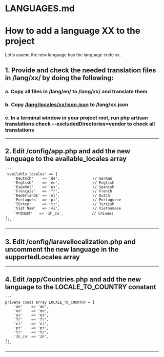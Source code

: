 # LANGUAGES.md

# How to add a language XX to the project

Let's asume the new language has the language code xx.

## 1. Provide and check the needed translation files in **/lang/xx/** by doing the following:

### a. Copy all files in **/lang/en/** to **/lang/xx/** and translate them

### b. Copy [/lang/locales/xx/json.json](https://github.com/Laravel-Lang/lang/tree/main/locales) to **/lang/xx.json**

### c. In a terminal window in your project root, run **php artisan translations:check --excludedDirectories=vendor** to check all translations

---

## 2. Edit **/config/app.php** and add the new language to the **available_locales** array

    ```
    'available_locales' => [
        'Deutsch'    => 'de',               // German
        'English'    => 'en',               // English
        'Español'    => 'es',               // Spanish
        'Français'   => 'fr',               // French
        'Nederlands' => 'nl',               // Dutch
        'Português'  => 'pt',               // Portuguese
        'Türkçe'     => 'tr',               // Turkish
        'Việt Nam'   => 'vi',               // Vietnamese
        '中文简体'   => 'zh_cn',             // Chinees
    ],
    ```

---

## 3. Edit **/config/laravellocalization.php** and uncomment the new language in the **supportedLocales** array

---

## 4. Edit **/app/Countries.php** and add the new language to the **LOCALE_TO_COUNTRY** constant

    ```
    private const array LOCALE_TO_COUNTRY = [
        'de'    => 'de',
        'en'    => 'en',
        'es'    => 'es',
        'fr'    => 'fr',
        'nl'    => 'nl',
        'pt'    => 'pt',
        'tr'    => 'tr',
        'zh_cn' => 'zh',
    ];
    ```

---
